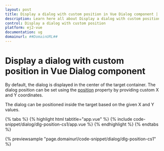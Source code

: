 ```yaml
---
layout: post
title: Display a dialog with custom position in Vue Dialog component | Syncfusion
description: Learn here all about Display a dialog with custom position in Syncfusion Vue Dialog component of Syncfusion Essential JS 2 and more.
control: Display a dialog with custom position 
platform: ej2-vue
documentation: ug
domainurl: ##DomainURL##
---
```


# Display a dialog with custom position in Vue Dialog component

By default, the dialog is displayed in the center of the target container. The dialog position can be set using the [position](https://ej2.syncfusion.com/vue/documentation/api/dialog/#position) property by providing custom X and Y coordinates.

The dialog can be positioned inside the target based on the given X and Y values.

{% tabs %}
{% highlight html tabtitle="app.vue" %}
{% include code-snippet/dialog/dlg-position-cs1/app.vue %}
{% endhighlight %}
{% endtabs %}
        
{% previewsample "page.domainurl/code-snippet/dialog/dlg-position-cs1" %}